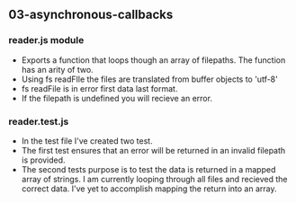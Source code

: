 ## 03-asynchronous-callbacks
### reader.js module
* Exports a function that loops though an array of filepaths. The function has an arity of two.
* Using fs readFIle the files are translated from buffer objects to 'utf-8'
* fs readFile is in error first data last format.
* If the filepath is undefined you will recieve an error.

### reader.test.js

* In the test file I've created two test.
* The first test ensures that an error will be returned in an invalid filepath is provided.
* The second tests purpose is to test the data is returned in a mapped array of strings. I am currently looping through all files and recieved the correct data. I've yet to accomplish mapping the return into an array.
